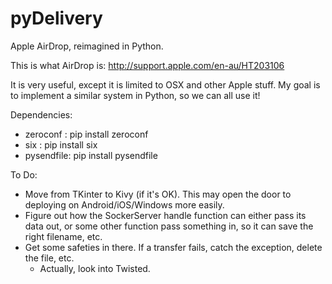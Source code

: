 # pyDelivery
Apple AirDrop, reimagined in Python.

This is what AirDrop is: http://support.apple.com/en-au/HT203106

It is very useful, except it is limited to OSX and other Apple stuff. My goal is to implement a similar system in Python, so we can all use it!


Dependencies:
 - zeroconf  : pip install zeroconf
 - six       : pip install six
 - pysendfile: pip install pysendfile

To Do:
 - Move from TKinter to Kivy (if it's OK). This may open the door to deploying on Android/iOS/Windows more easily.
 - Figure out how the SockerServer handle function can either pass its data out, or some other function pass something in, so it can save the right filename, etc.
 - Get some safeties in there. If a transfer fails, catch the exception, delete the file, etc.
   - Actually, look into Twisted. 
